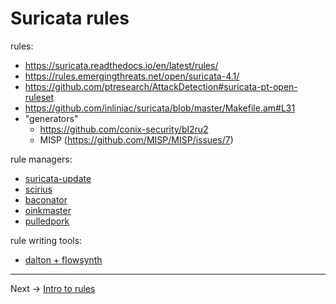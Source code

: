 # Suricata rules

rules:
* https://suricata.readthedocs.io/en/latest/rules/
* https://rules.emergingthreats.net/open/suricata-4.1/
* https://github.com/ptresearch/AttackDetection#suricata-pt-open-ruleset
* https://github.com/inliniac/suricata/blob/master/Makefile.am#L31
* "generators"
  * https://github.com/conix-security/bl2ru2
  * MISP (https://github.com/MISP/MISP/issues/7)

rule managers:
* [suricata-update](https://github.com/OISF/suricata-update)
* [scirius](/Suricata/scirius/README.md)
* [baconator](https://code.google.com/archive/p/baconator/wikis/About.wiki)
* [oinkmaster](http://oinkmaster.sourceforge.net/)
* [pulledpork](https://code.google.com/archive/p/pulledpork/wikis/Timeline.wiki)

rule writing tools:
* [dalton + flowsynth](https://github.com/secureworks/dalton)

----

Next -> [Intro to rules](rules.intro.md)
